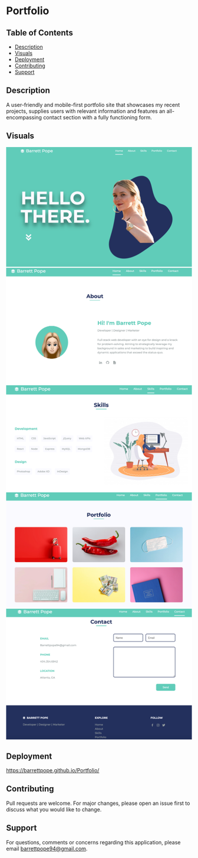 # Portfolio

## Table of Contents

- [Description](#description)
- [Visuals](#visuals)
- [Deployment](#deployment)
- [Contributing](#contributing)
- [Support](#support)

## Description

A user-friendly and mobile-first portfolio site that showcases my recent projects, supplies users with relevant information and features an all-encompassing contact section with a fully functioning form.

## Visuals

![](assets/img/home.jpg)
![](assets/img/about.jpg)
![](assets/img/skillss.jpg)
![](assets/img/portfolio.jpg)
![](assets/img/contact.jpg)

## Deployment

https://barrettpope.github.io/Portfolio/

## Contributing

Pull requests are welcome. For major changes, please open an issue first to discuss what you would like to change.

## Support

For questions, comments or concerns regarding this application, please email barrettpope94@gmail.com.
